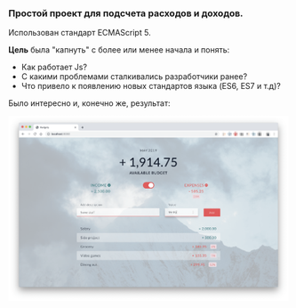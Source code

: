 ### Простой проект для подсчета расходов и доходов.

Использован стандарт ECMAScript 5.

**Цель** была "капнуть" с более или менее начала и понять:
 * Как работает Js?
 * С какими проблемами сталкивались разработчики ранее?
 * Что привело к появлению новых стандартов языка (ES6, ES7 и т.д)?


Было интересно и, конечно же, результат:

![](https://raw.githubusercontent.com/vfadeev89/budgety/master/thumbnail-min.png)
